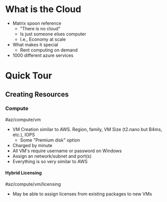 # What is the Cloud

- Matrix spoon reference
	- "There is no cloud"
	- Is just someone elses computer
	- I.e., Economy at scale
- What makes it special
	- Rent computing on demand
- 1000 different azure services

# Quick Tour

## Creating Resources 
### Compute
#az/compute/vm

- VM Creation similar to AWS. Region, family, VM Size (t2.nano but B4ms, etc.), IOPS
	- Some "Premium disk" option
- Charged by minute
- All VM's require username or password on Windows
- Assign an network/subnet and port(s)
- Everything is so very similar to AWS

#### Hybrid Licensing

#az/compute/vm/licensing 

- May be able to assign licenses from existing packages to new VMs